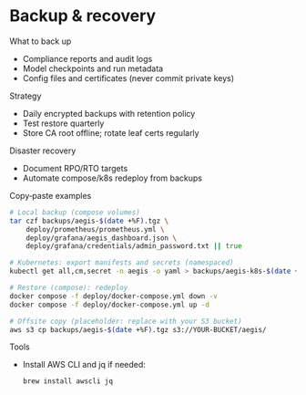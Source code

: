 # Backup & recovery

What to back up
- Compliance reports and audit logs
- Model checkpoints and run metadata
- Config files and certificates (never commit private keys)

Strategy
- Daily encrypted backups with retention policy
- Test restore quarterly
- Store CA root offline; rotate leaf certs regularly

Disaster recovery
- Document RPO/RTO targets
- Automate compose/k8s redeploy from backups

Copy‑paste examples
```zsh
# Local backup (compose volumes)
tar czf backups/aegis-$(date +%F).tgz \
	deploy/prometheus/prometheus.yml \
	deploy/grafana/aegis_dashboard.json \
	deploy/grafana/credentials/admin_password.txt || true

# Kubernetes: export manifests and secrets (namespaced)
kubectl get all,cm,secret -n aegis -o yaml > backups/aegis-k8s-$(date +%F).yaml

# Restore (compose): redeploy
docker compose -f deploy/docker-compose.yml down -v
docker compose -f deploy/docker-compose.yml up -d

# Offsite copy (placeholder: replace with your S3 bucket)
aws s3 cp backups/aegis-$(date +%F).tgz s3://YOUR-BUCKET/aegis/
```

Tools
- Install AWS CLI and jq if needed:
	```zsh
	brew install awscli jq
	```
